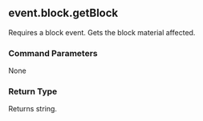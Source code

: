 ## event.block.getBlock
Requires a block event.
Gets the block material affected.
### Command Parameters
None
### Return Type
Returns string.

